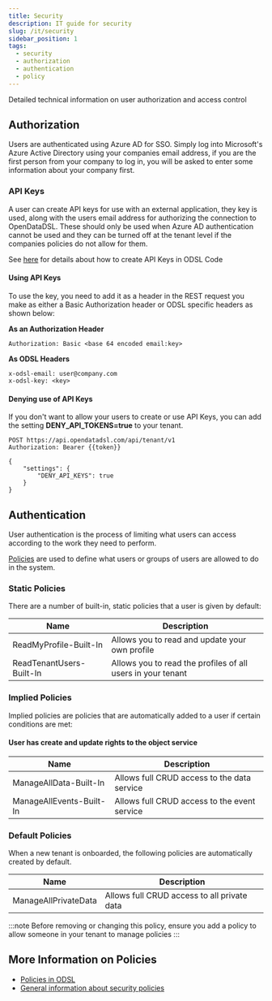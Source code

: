 ```yaml
---
title: Security
description: IT guide for security
slug: /it/security
sidebar_position: 1
tags:
  - security
  - authorization
  - authentication
  - policy
---
```

Detailed technical information on user authorization and access control

## Authorization

Users are authenticated using Azure AD for SSO. 
Simply log into Microsoft's Azure Active Directory using your companies email address, if you are the first person from your company to log in, you will be asked to enter some information about your company first.

### API Keys
A user can create API keys for use with an external application, they key is used, along with the users email address for authorizing the connection to OpenDataDSL.
These should only be used when Azure AD authentication cannot be used and they can be turned off at the tenant level if the companies policies do not allow for them.

See [here](/docs/odsl/command/statements#api-key) for details about how to create API Keys in ODSL Code

#### Using API Keys
To use the key, you need to add it as a header in the REST request you make as either a Basic Authorization header or ODSL specific headers as shown below:

**As an Authorization Header**
```
Authorization: Basic <base 64 encoded email:key>
```

**As ODSL Headers**
```
x-odsl-email: user@company.com
x-odsl-key: <key>
```

#### Denying use of API Keys
If you don't want to allow your users to create or use API Keys, you can add the setting **DENY_API_TOKENS=true** to your tenant.

```
POST https://api.opendatadsl.com/api/tenant/v1
Authorization: Bearer {{token}}

{
	"settings": {
		"DENY_API_KEYS": true
	}
}
```

## Authentication

User authentication is the process of limiting what users can access according to the work they need to perform.

[Policies](/docs/odsl/variable/policy) are used to define what users or groups of users are allowed to do in the system. 

### Static Policies
There are a number of built-in, static policies that a user is given by default:

|**Name**|**Description**|
|-|-|
|ReadMyProfile-Built-In|Allows you to read and update your own profile|
|ReadTenantUsers-Built-In|Allows you to read the profiles of all users in your tenant|

### Implied Policies
Implied policies are policies that are automatically added to a user if certain conditions are met:

#### User has create and update rights to the object service

|**Name**|**Description**|
|-|-|
|ManageAllData-Built-In|Allows full CRUD access to the data service|
|ManageAllEvents-Built-In|Allows full CRUD access to the event service|

### Default Policies
When a new tenant is onboarded, the following policies are automatically created by default.

|**Name**|**Description**|
|-|-|
|ManageAllPrivateData|Allows full CRUD access to all private data|

:::note
Before removing or changing this policy, ensure you add a policy to allow someone in your tenant to manage policies
:::

## More Information on Policies

* [Policies in ODSL](/docs/odsl/variable/policy)
* [General information about security policies](/docs/odsl/topics/policies)

